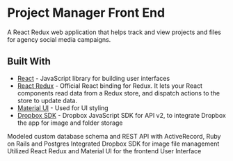 
# Project Manager Front End

A React Redux web application that helps track and view projects and files for agency social media campaigns.

## Built With

* [React](https://reactjs.org/) - JavaScript library for building user interfaces
* [React Redux](https://react-redux.js.org/) - Official React binding for Redux. It lets your React components read data from a Redux store, and dispatch actions to the store to update data.
* [Material UI](https://material-ui.com/) - Used for UI styling
* [Dropbox SDK](https://www.dropbox.com/developers/documentation/javascript) - Dropbox JavaScript SDK for API v2, to integrate Dropbox the app for image and folder storage



Modeled custom database schema and REST API with ActiveRecord,  Ruby on Rails and Postgres 
Integrated Dropbox SDK for image file management
Utilized React Redux and Material UI for the frontend User Interface
